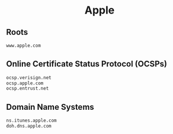 


<h1 align="center">Apple</h1>  


## Roots


```html
www.apple.com
```  


## Online Certificate Status Protocol (OCSPs)


```html
ocsp.verisign.net
ocsp.apple.com
ocsp.entrust.net
```  


## Domain Name Systems


```html
ns.itunes.apple.com
doh.dns.apple.com
```  

<br>
